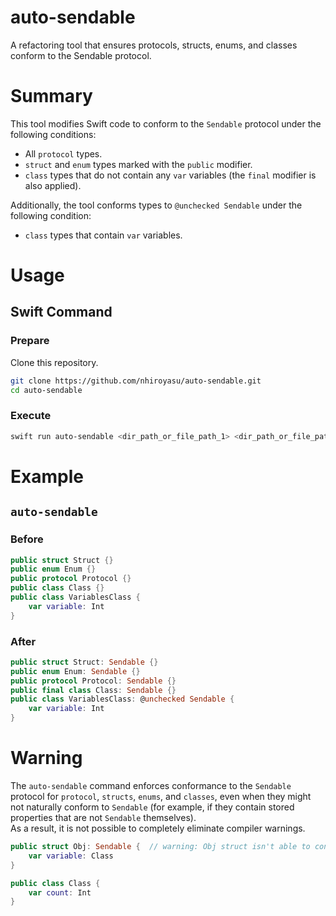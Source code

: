 # auto-sendable
A refactoring tool that ensures protocols, structs, enums, and classes conform to the Sendable protocol.

# Summary
This tool modifies Swift code to conform to the `Sendable` protocol under the following conditions:

- All `protocol` types.
- `struct`  and `enum` types marked with the `public` modifier.
- `class` types that do not contain any `var` variables (the `final` modifier is also applied).

Additionally, the tool conforms types to `@unchecked Sendable` under the following condition:

- `class` types that contain `var` variables.


# Usage
## Swift Command
### Prepare
Clone this repository.
```sh
git clone https://github.com/nhiroyasu/auto-sendable.git
cd auto-sendable
```

### Execute
```sh
swift run auto-sendable <dir_path_or_file_path_1> <dir_path_or_file_path_2>  ...
```

# Example
## `auto-sendable`
### Before
```swift
public struct Struct {}
public enum Enum {}
public protocol Protocol {}
public class Class {}
public class VariablesClass {
    var variable: Int
}
```

### After
```swift
public struct Struct: Sendable {}
public enum Enum: Sendable {}
public protocol Protocol: Sendable {}
public final class Class: Sendable {}
public class VariablesClass: @unchecked Sendable {
    var variable: Int
}
```

# Warning
The `auto-sendable` command enforces conformance to the `Sendable` protocol for `protocol`, `structs`, `enums`, and `classes`, even when they might not naturally conform to `Sendable` (for example, if they contain stored properties that are not `Sendable` themselves).  
As a result, it is not possible to completely eliminate compiler warnings.

```swift
public struct Obj: Sendable {  // warning: Obj struct isn't able to conform to the Sendable protocol.
    var variable: Class
}

public class Class {
    var count: Int
}
```
